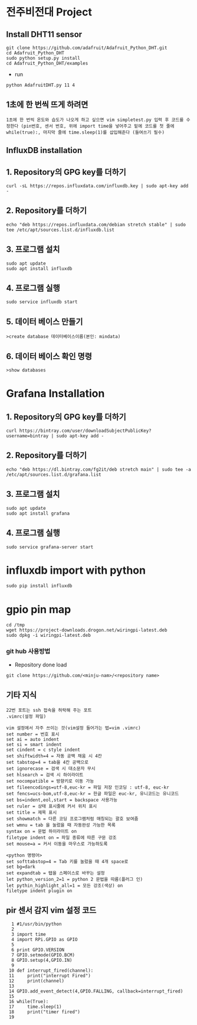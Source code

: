 # 전주비전대 Project 

## Install DHT11 sensor 
```
git clone https://github.com/adafruit/Adafruit_Python_DHT.git
cd Adafruit_Python_DHT
sudo python setup.py install
cd Adafruit_Python_DHT/examples 
```
  - run
  ```
  python AdafruitDHT.py 11 4 
  ```
## 1초에 한 번씩 뜨게 하려면
```
1초에 한 번씩 온도와 습도가 나오게 하고 싶으면 vim simpletest.py 입력 후 코드를 수정한다 (pin번호, 센서 번호, 위에 import time을 넣어주고 밑에 코드를 첫 줄에 while(true):, 마지막 줄에 time.sleep(1)를 삽입해준다 (들여쓰기 필수)
```
## InfluxDB installation

## 1. Repository의 GPG key를 더하기
```
curl -sL https://repos.influxdata.com/influxdb.key | sudo apt-key add -
```
## 2. Repository를 더하기
```
echo "deb https://repos.influxdata.com/debian stretch stable" | sudo tee /etc/apt/sources.list.d/influxdb.list
```
## 3. 프로그램 설치
```
sudo apt update
sudo apt install influxdb
```
## 4. 프로그램 실행
```
sudo service influxdb start
```
## 5. 데이터 베이스 만들기
```
>create database 데이터베이스이름(본인: mindata)
```
## 6. 데이터 베이스 확인 명령 
```
>show databases
```
# Grafana Installation

## 1. Repository의 GPG key를 더하기
```
curl https://bintray.com/user/downloadSubjectPublicKey?username=bintray | sudo apt-key add -
```
## 2. Repository를 더하기
```
echo "deb https://dl.bintray.com/fg2it/deb stretch main" | sudo tee -a /etc/apt/sources.list.d/grafana.list
```
## 3. 프로그램 설치
```
sudo apt update
sudo apt install grafana
```
## 4. 프로그램 실행
```
sudo service grafana-server start
```
# influxdb import with python
```
sudo pip install influxdb
```
# gpio pin map
```
cd /tmp
wget https://project-downloads.drogon.net/wiringpi-latest.deb
sudo dpkg -i wiringpi-latest.deb
```
### git hub 사용방법
 - Repository done load
 ```
 git clone https://github.com/<minju-nam>/<repository name>
 ```

## 기타 지식
```
22번 포트는 ssh 접속을 허락해 주는 포트
.vimrc(설정 파일)

vim 설정에서 자주 쓰이는 것(vim설정 들어가는 법=vim .vimrc)
set number = 번호 표시
set ai = auto indent
set si = smart indent
set cindent = c style indent
set shiftwidth=4 = 자동 공백 채움 시 4칸
set tabstop=4 = tab을 4칸 공백으로
set ignorecase = 검색 시 대소문자 무시
set hlsearch = 검색 시 하이라이트
set nocompatible = 방향키로 이동 가능
set fileencodings=utf-8,euc-kr = 파일 저장 인코딩 : utf-8, euc-kr
set fencs=ucs-bom,utf-8,euc-kr = 한글 파일은 euc-kr, 유니코드는 유니코드
set bs=indent,eol,start = backspace 사용가능
set ruler = 상태 표시줄에 커서 위치 표시
set title = 제목 표시
set showmatch = 다른 코딩 프로그램처럼 매칭되는 괄호 보여줌
set wmnu = tab 을 눌렀을 때 자동완성 가능한 목록
syntax on = 문법 하이라이트 on
filetype indent on = 파일 종류에 따른 구문 강조
set mouse=a = 커서 이동을 마우스로 가능하도록

<python 명령어>
set softtabstop=4 = Tab 키를 눌렀을 때 4개 space로
set bg=dark
set expandtab = 탭을 스페이스로 바꾸는 설정
let python_version_2=1 = python 2 문법을 따름(플러그 인)
let pythin_highlight_all=1 = 모든 강조(색상) on
filetype indent plugin on
```
## pir 센서 감지 vim 설정 코드
```
  1 #1/usr/bin/python
  2
  3 import time
  4 import RPi.GPIO as GPIO
  5
  6 print GPIO.VERSION
  7 GPIO.setmode(GPIO.BCM)
  8 GPIO.setup(4,GPIO.IN)
  9
 10 def interrupt_fired(channel):
 11     print("interrupt Fired")
 12     print(channel)
 13
 14 GPIO.add_event_detect(4,GPIO.FALLING, callback=interrupt_fired)
 15
 16 while(True):
 17     time.sleep(1)
 18     print("timer fired")
 19
```

